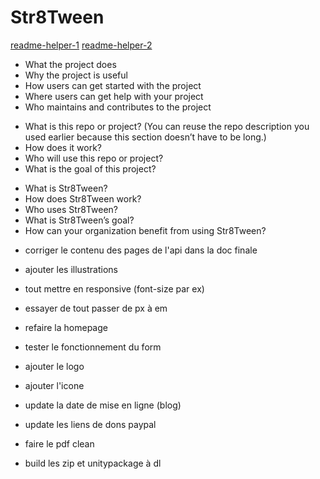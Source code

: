 # Str8Tween

[readme-helper-1](https://docs.github.com/en/repositories/managing-your-repositorys-settings-and-features/customizing-your-repository/about-readmes)
[readme-helper-2](https://github.com/18F/open-source-guide/blob/18f-pages/pages/making-readmes-readable.md)

- What the project does
- Why the project is useful
- How users can get started with the project
- Where users can get help with your project
- Who maintains and contributes to the project

* What is this repo or project? (You can reuse the repo description you used earlier because this section doesn’t have to be long.)
* How does it work?
* Who will use this repo or project?
* What is the goal of this project?

- What is Str8Tween?
- How does Str8Tween work?
- Who uses Str8Tween?
- What is Str8Tween’s goal?
- How can your organization benefit from using Str8Tween?

* corriger le contenu des pages de l'api dans la doc finale
* ajouter les illustrations
* tout mettre en responsive (font-size par ex)
* essayer de tout passer de px à em
* refaire la homepage
* tester le fonctionnement du form
* ajouter le logo
* ajouter l'icone

* update la date de mise en ligne (blog)
* update les liens de dons paypal
* faire le pdf clean
* build les zip et unitypackage à dl
